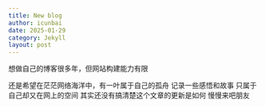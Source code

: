 ```yaml
---
title: New blog
author: icunbai
date: 2025-01-29
category: Jekyll
layout: post
---
```


想做自己的博客很多年，但网站构建能力有限

还是希望在茫茫网络海洋中，有一叶属于自己的孤舟
记录一些感悟和故事
只属于自己却又在网上的空间
其实还没有搞清楚这个文章的更新是如何
慢慢来吧朋友
